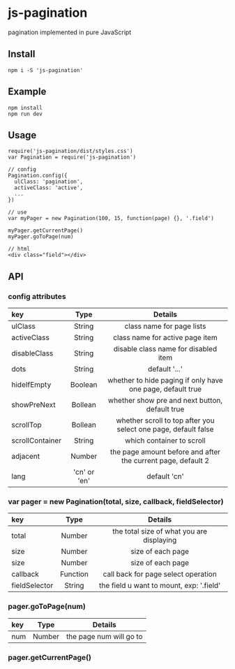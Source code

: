 # js-pagination
pagination implemented in pure JavaScript

## Install
```
npm i -S 'js-pagination'
```

## Example
```
npm install
npm run dev
```

## Usage
```
require('js-pagination/dist/styles.css')
var Pagination = require('js-pagination')

// config
Pagination.config({
  ulClass: 'pagination',
  activeClass: 'active',
  ...
})

// use
var myPager = new Pagination(100, 15, function(page) {}, '.field')

myPager.getCurrentPage()
myPager.goToPage(num)

// html
<div class="field"></div>
```

## API

###  config attributes
| key | Type | Details                                                    |
| :----- | :----: | :-------:                                             |
| ulClass | String | class name for page lists                            |
| activeClass | String | class name for active page item                  |
| disableClass | String | disable class name for disabled item            |
| dots | String | default '...'                                           |
| hideIfEmpty | Boolean | whether to hide paging if only have one page, default true                                    |
|showPreNext| Bollean|whether show pre and next button, default true      |
| scrollTop   | Bollean | whether scroll to top after you select one page, default false            |
| scrollContainer| String | which container to scroll                     |
| adjacent | Number|the page amount before and after the current page, default 2|
| lang | 'cn' or 'en' | default 'cn'                                      |


### var pager = new Pagination(total, size, callback, fieldSelector)
| key | Type | Details                                                    |
| :----- | :----: | :-------:                                             |
| total | Number | the total size of what you are displaying              |
| size | Number | size of each page                                       |
| size | Number | size of each page                                       |
|callback| Function | call back for page select operation                 |
|fieldSelector| String | the field u want to mount, exp: '.field'         |

### pager.goToPage(num)
| key | Type | Details                                                    |
| :----- | :----: | :-------:                                             |
| num | Number |  the page num will go to                                 |

### pager.getCurrentPage()

